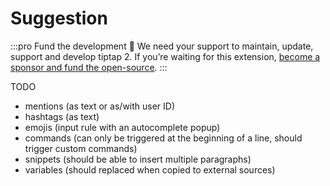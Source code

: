 # Suggestion

:::pro Fund the development 💖
We need your support to maintain, update, support and develop tiptap 2. If you’re waiting for this extension, [become a sponsor and fund the open-source](/sponsor).
:::

TODO

- mentions (as text or as/with user ID)
- hashtags (as text)
- emojis (input rule with an autocomplete popup)
- commands (can only be triggered at the beginning of a line, should trigger custom commands)
- snippets (should be able to insert multiple paragraphs)
- variables (should replaced when copied to external sources)

